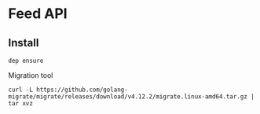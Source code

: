 # Feed API

## Install

```console
dep ensure
```

Migration tool
```
curl -L https://github.com/golang-migrate/migrate/releases/download/v4.12.2/migrate.linux-amd64.tar.gz | tar xvz
```
